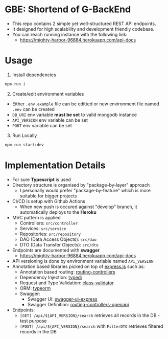 
# GBE: Shortend of G-BackEnd

- This repo contains 2 simple yet well-structured REST API endpoints. 
- It designed for high scalability and development friendly codebase.
- You can reach running instance with the following link:
  - https://mighty-harbor-96884.herokuapp.com/api-docs


# Usage
1. Install dependencies
```sh 
npm run i
```

2. Create/edit environment variables

- Either `.env.example` file can be editted or new environment file named `.env` can be created
- `DB_URI` env variable **must be set** to valid mongodb instance
- `API_VERSION` env variable can be set
- `PORT` env variable can be set


3. Run Locally
```sh 
npm run start:dev
```


# Implementation Details
- For sure **Typescript** is used
- Directory structure is organised by "package-by-layer" approach
  - I personally would prefer "package-by-feature" which is more suitable for bigger projects
- CI/CD is setup with Github Actions
  - When new push is occured against "develop" branch, it automatically deploys to the **Heroku**
- MVC pattern is applied
  - Controllers: `src/controller`
  - Services: `src/service`
  - Repositories: `src/repository`
  - DAO (Data Access Objects): `src/dao`
  - DTO (Data Transfer Objects): `src/dto`
- Endpoints are documented with **swagger**
  - https://mighty-harbor-96884.herokuapp.com/api-docs
- API versioning is done by environment variable named `API_VERSION`
- Annotation based libraries picked on top of [express.js](https://expressjs.com/) such as:
  - Annotation based routing: [routing-controllers](https://github.com/typestack/routing-controllers)
  - Dependency Injection: [typedi](https://github.com/typestack/typedi)
  - Request and Type Validation: [class-validator](https://github.com/typestack/class-validator)
  - ORM: [typeorm](https://github.com/typeorm/typeorm)
  - Swagger: 
    - Swagger UI: [swagger-ui-express](https://github.com/scottie1984/swagger-ui-express)
    - Swagger Definition: [routing-controllers-openapi](https://github.com/epiphone/routing-controllers-openapi)
- Endpoints:
  - `[GET] /api/${API_VERSION}/search` retrieves all records in the DB - test purpose
  - `[POST] /api/${API_VERSION}/search` with `FilterDTO` retrieves filtered records in the DB